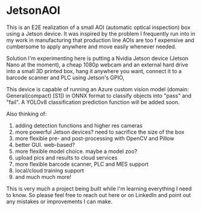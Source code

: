 # JetsonAOI
This is an E2E realization of a small AOI (automatic optical inspection) box using a Jetson device. It was inspired by the problem I frequently run into in my work in manufacturing that production line AOIs are too f expensive and cumbersome to apply anywhere and move easily whenever needed.

Solution I'm experimenting here is putting a Nvidia Jetson device (Jetson Nano at the moment), a cheap 1080p webcam and an external hard drive into a small 3D printed box, hang it anywhere you want, connect it to a barcode scanner and PLC using Jetson's GPIO, 

This device is capable of running an Azure custom vision model (domain: General(compact) [S1]) in ONNX format to classify objects into "pass" and "fail". A YOLOv8 classification prediction function will be added soon.

Also thinking of:
1. adding detection functions and higher res cameras
2. more powerful Jetson devices? need to sacrifice the size of the box
3. more flexible pre- and post-processing with OpenCV and Pillow
4. better GUI. web-based?
5. more flexible model choice. maybe a model zoo?
6. upload pics and results to cloud services
7. more flexible barcode scanner, PLC and MES support
8. local/cloud training support
9. and much much more!

This is very much a project being built while I'm learning everything I need to know. So please feel free to reach out here or on LinkedIn and point out any mistakes or improvements I can make.
